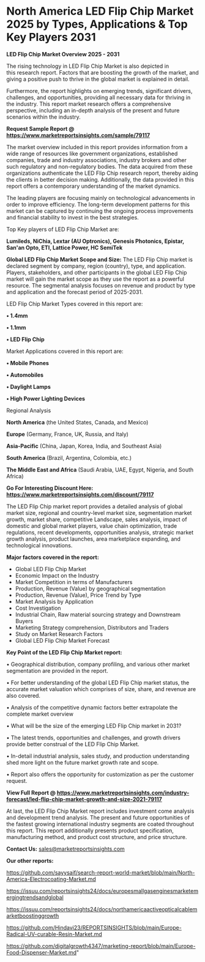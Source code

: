 # North America LED Flip Chip Market 2025 by Types, Applications & Top Key Players 2031

<Strong> LED Flip Chip Market Overview 2025 - 2031</strong>

The rising technology in LED Flip Chip Market is also depicted in this research report. Factors that are boosting the growth of the market, and giving a positive push to thrive in the global market is explained in detail.

Furthermore, the report highlights on emerging trends, significant drivers, challenges, and opportunities, providing all necessary data for thriving in the industry. This report market research offers a comprehensive perspective, including an in-depth analysis of the present and future scenarios within the industry.

<strong>Request Sample Report @ <a href=https://www.marketreportsinsights.com/sample/79117>https://www.marketreportsinsights.com/sample/79117</a></strong>

The market overview included in this report provides information from a wide range of resources like government organizations, established companies, trade and industry associations, industry brokers and other such regulatory and non-regulatory bodies. The data acquired from these organizations authenticate the LED Flip Chip research report, thereby aiding the clients in better decision making. Additionally, the data provided in this report offers a contemporary understanding of the market dynamics.

The leading players are focusing mainly on technological advancements in order to improve efficiency. The long-term development patterns for this market can be captured by continuing the ongoing process improvements and financial stability to invest in the best strategies.

Top Key players of LED Flip Chip Market are:

<strong>Lumileds, NiChia, Lextar (AU Optronics), Genesis Photonics, Epistar, San'an Opto, ETI, Lattice Power, HC SemiTek</strong>

<strong><b>Global LED Flip Chip Market Scope and Size:</b></strong>
The LED Flip Chip market is declared segment by company, region (country), type, and application. Players, stakeholders, and other participants in the global LED Flip Chip market will gain the market scope as they use the report as a powerful resource. The segmental analysis focuses on revenue and product by type and application and the forecast period of 2025-2031.

LED Flip Chip Market Types covered in this report are:

<strong>• 1.4mm

• 1.1mm

• LED Flip Chip</strong>

Market Applications covered in this report are:

<strong>• Mobile Phones

• Automobiles

• Daylight Lamps

• High Power Lighting Devices</strong> 

Regional Analysis

<strong>North America</strong> (the United States, Canada, and Mexico)

<strong>Europe</strong> (Germany, France, UK, Russia, and Italy)

<strong>Asia-Pacific</strong> (China, Japan, Korea, India, and Southeast Asia)

<strong>South America</strong> (Brazil, Argentina, Colombia, etc.)

<strong>The Middle East and Africa</strong> (Saudi Arabia, UAE, Egypt, Nigeria, and South Africa)

<strong>Go For Interesting Discount Here: <a href=https://www.marketreportsinsights.com/discount/79117>https://www.marketreportsinsights.com/discount/79117</a></strong>

The LED Flip Chip market report provides a detailed analysis of global market size, regional and country-level market size, segmentation market growth, market share, competitive Landscape, sales analysis, impact of domestic and global market players, value chain optimization, trade regulations, recent developments, opportunities analysis, strategic market growth analysis, product launches, area marketplace expanding, and technological innovations.

<strong><b>Major factors covered in the report:</b></strong>
<ul>
  <li>Global LED Flip Chip Market </li>
  <li>Economic Impact on the Industry</li>
  <li>Market Competition in terms of Manufacturers</li>
  <li>Production, Revenue (Value) by geographical segmentation</li>
  <li>Production, Revenue (Value), Price Trend by Type</li>
  <li>Market Analysis by Application</li>
  <li>Cost Investigation</li>
  <li>Industrial Chain, Raw material sourcing strategy and Downstream Buyers</li>
  <li>Marketing Strategy comprehension, Distributors and Traders</li>
  <li>Study on Market Research Factors</li>
  <li>Global LED Flip Chip Market Forecast</li>
</ul>

<strong><b>Key Point of the LED Flip Chip Market report:</b></strong>

• Geographical distribution, company profiling, and various other market segmentation are provided in the report.

• For better understanding of the global LED Flip Chip market status, the accurate market valuation which comprises of size, share, and revenue are also covered.

• Analysis of the competitive dynamic factors better extrapolate the complete market overview

• What will be the size of the emerging LED Flip Chip market in 2031?

• The latest trends, opportunities and challenges, and growth drivers provide better construal of the LED Flip Chip Market.

• In-detail industrial analysis, sales study, and production understanding shed more light on the future market growth rate and scope.

• Report also offers the opportunity for customization as per the customer request.

<strong><b>View Full Report @ <a href=https://www.marketreportsinsights.com/industry-forecast/led-flip-chip-market-growth-and-size-2021-79117>https://www.marketreportsinsights.com/industry-forecast/led-flip-chip-market-growth-and-size-2021-79117</a></b></strong>


At last, the LED Flip Chip Market report includes investment come analysis and development trend analysis. The present and future opportunities of the fastest growing international industry segments are coated throughout this report. This report additionally presents product specification, manufacturing method, and product cost structure, and price structure.

<strong>Contact Us:</strong>
sales@marketreportsinsights.com

<strong>Our other reports:</strong>

<a href=https://github.com/sayysaif/search-report-world-market/blob/main/North-America-Electrocoating-Market.md>https://github.com/sayysaif/search-report-world-market/blob/main/North-America-Electrocoating-Market.md</a>

<a href=https://issuu.com/reportsinsights24/docs/europesmallgasenginesmarketemergingtrendsandglobal>https://issuu.com/reportsinsights24/docs/europesmallgasenginesmarketemergingtrendsandglobal</a>

<a href=https://issuu.com/reportsinsights24/docs/northamericaactiveopticalcablemarketboostinggrowth>https://issuu.com/reportsinsights24/docs/northamericaactiveopticalcablemarketboostinggrowth</a>

<a href=https://github.com/Hindavi23/REPORTSINSIGHTS/blob/main/Europe-Radical-UV-curable-Resin-Market.md>https://github.com/Hindavi23/REPORTSINSIGHTS/blob/main/Europe-Radical-UV-curable-Resin-Market.md</a>

<a href=https://github.com/digitalgrowth4347/marketing-report/blob/main/Europe-Food-Dispenser-Market.md>https://github.com/digitalgrowth4347/marketing-report/blob/main/Europe-Food-Dispenser-Market.md</a>"
